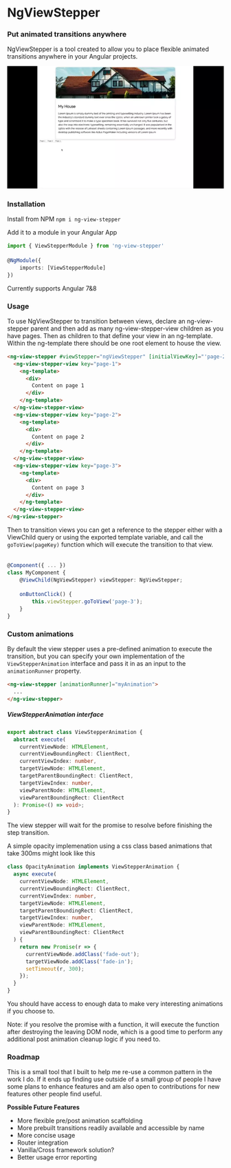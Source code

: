# NgViewStepper

### Put animated transitions anywhere

NgViewStepper is a tool created to allow you to place flexible animated transitions anywhere in your Angular projects.

![Alt Text](./example.webp)

### Installation

Install from NPM
`npm i ng-view-stepper`

Add it to a module in your Angular App

```typescript
import { ViewStepperModule } from 'ng-view-stepper'

@NgModule({
    imports: [ViewStepperModule]
})
```

Currently supports Angular 7&8

### Usage

To use NgViewStepper to transition between views, declare an ng-view-stepper parent and then add as many ng-view-stepper-view children as you have pages. Then as children to that define your view in an ng-template.
Within the ng-template there should be one root element to house the view.

```html
<ng-view-stepper #viewStepper="ngViewStepper" [initialViewKey]="'page-2'">
  <ng-view-stepper-view key="page-1">
    <ng-template>
      <div>
        Content on page 1
      </div>
    </ng-template>
  </ng-view-stepper-view>
  <ng-view-stepper-view key="page-2">
    <ng-template>
      <div>
        Content on page 2
      </div>
    </ng-template>
  </ng-view-stepper-view>
  <ng-view-stepper-view key="page-3">
    <ng-template>
      <div>
        Content on page 3
      </div>
    </ng-template>
  </ng-view-stepper-view>
</ng-view-stepper>
```

Then to transition views you can get a reference to the stepper either with a ViewChild query or using the exported template variable, and call the `goToView(pageKey)` function which will execute the transition to that view.

```typescript

@Component({ ... })
class MyComponent {
    @ViewChild(NgViewStepper) viewStepper: NgViewStepper;

    onButtonClick() {
        this.viewStepper.goToView('page-3');
    }
}

```

### Custom animations

By default the view stepper uses a pre-defined animation to execute the transition, but you can specify your own implementation of the `ViewStepperAnimation` interface and pass it in as an input to the `animationRunner` property.

```html
<ng-view-stepper [animationRunner]="myAnimation">
  ...
</ng-view-stepper>
```

##### ViewStepperAnimation interface

```typescript
export abstract class ViewStepperAnimation {
  abstract execute(
    currentViewNode: HTMLElement,
    currentViewBoundingRect: ClientRect,
    currentViewIndex: number,
    targetViewNode: HTMLElement,
    targetParentBoundingRect: ClientRect,
    targetViewIndex: number,
    viewParentNode: HTMLElement,
    viewParentBoundingRect: ClientRect
  ): Promise<() => void>;
}
```

The view stepper will wait for the promise to resolve before finishing the step transition.

A simple opacity implemenation using a css class based animations that take 300ms might look like this

```typescript
class OpacityAnimation implements ViewStepperAnimation {
  async execute(
    currentViewNode: HTMLElement,
    currentViewBoundingRect: ClientRect,
    currentViewIndex: number,
    targetViewNode: HTMLElement,
    targetParentBoundingRect: ClientRect,
    targetViewIndex: number,
    viewParentNode: HTMLElement,
    viewParentBoundingRect: ClientRect
  ) {
    return new Promise(r => {
      currentViewNode.addClass('fade-out');
      targetViewNode.addClass('fade-in');
      setTimeout(r, 300);
    });
  }
}
```

You should have access to enough data to make very interesting animations if you choose to.

Note: if you resolve the promise with a function, it will execute the function after destroying the leaving DOM node, which is a good time to perform any additional post animation cleanup logic if you need to.

### Roadmap

This is a small tool that I built to help me re-use a common pattern in the work I do. If it ends up finding use outside of a small group of people I have some plans to enhance features and am also open to contributions for new features other people find useful.

**Possible Future Features**

- More flexible pre/post animation scaffolding
- More prebuilt transitions readily available and accessible by name
- More concise usage
- Router integration
- Vanilla/Cross framework solution?
- Better usage error reporting

